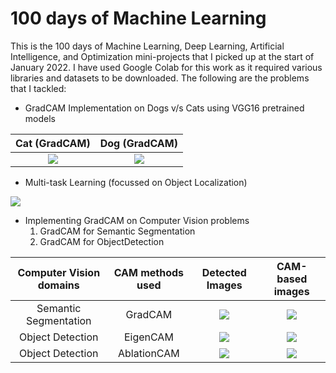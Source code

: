 # 100 days of Machine Learning

This is the 100 days of Machine Learning, Deep Learning, Artificial Intelligence, and Optimization mini-projects that I picked up at the start of January 2022. I have used Google Colab for this work as it required various libraries and datasets to be downloaded. The following are the problems that I tackled: 

* GradCAM Implementation on Dogs v/s Cats using VGG16 pretrained models

Cat (GradCAM)          |  Dog (GradCAM)
:-------------------------:|:-------------------------:
![](https://github.com/AnshMittal1811/MachineLearning-AI/blob/master/001_GradCAM_basics/gradcam_cat.jpg)  |  ![](https://github.com/AnshMittal1811/MachineLearning-AI/blob/master/001_GradCAM_basics/gradcam_dog.jpg)

* Multi-task Learning (focussed on Object Localization)

![](https://github.com/AnshMittal1811/MachineLearning-AI/blob/master/002_Multi_task_Learning/Image_predict.png)

* Implementing GradCAM on Computer Vision problems
  1. GradCAM for Semantic Segmentation
  2. GradCAM for ObjectDetection


Computer Vision domains         |  CAM methods used         | Detected Images         | CAM-based images
:-------------------------:|:-------------------------:|:-------------------------:|:-------------------------:
Semantic Segmentation  | GradCAM  | ![](https://github.com/AnshMittal1811/MachineLearning-AI/blob/master/003_GradCAM_for_CV/SemanticSegmentation.png)  | ![](https://github.com/AnshMittal1811/MachineLearning-AI/blob/master/003_GradCAM_for_CV/GradCAMonSS.png)
Object Detection      | EigenCAM  | ![](https://github.com/AnshMittal1811/MachineLearning-AI/blob/master/003_GradCAM_for_CV/ObjectDetection.png)  | ![](https://github.com/AnshMittal1811/MachineLearning-AI/blob/master/003_GradCAM_for_CV/EigenCAMonOD.png)
Object Detection      | AblationCAM  | ![](https://github.com/AnshMittal1811/MachineLearning-AI/blob/master/003_GradCAM_for_CV/ObjectDetection.png)  | ![](https://github.com/AnshMittal1811/MachineLearning-AI/blob/master/003_GradCAM_for_CV/AblationCAMonOD.png)
